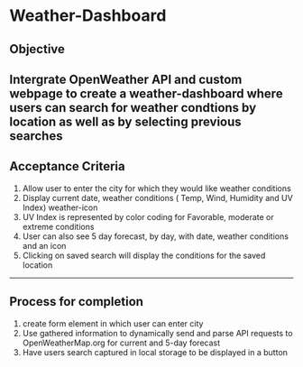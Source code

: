 # Weather-Dashboard

## Objective
Intergrate OpenWeather API and custom webpage to create a weather-dashboard where users can search for weather condtions by location as well as by selecting previous searches
---
## Acceptance Criteria

1. Allow user to enter the city for which they would like weather conditions
2. Display current date, weather conditions ( Temp, Wind, Humidity and UV Index) weather-icon 
3. UV Index is represented by color coding for Favorable, moderate or extreme conditions
4. User can also see 5 day forecast, by day, with date, weather conditions and an icon
5. Clicking on saved search will display the conditions for the saved location 
---

## Process for completion
1. create form element in which user can enter city
2. Use gathered information to dynamically send and parse API requests to OpenWeatherMap.org for current and 5-day forecast
3. Have users search captured in local storage to be displayed in a button 
